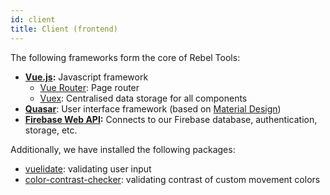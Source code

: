 ```yaml
---
id: client
title: Client (frontend)
---
```


The following frameworks form the core of Rebel Tools:
- **[Vue.js](https://v3.vuejs.org/):** Javascript framework
  - [Vue Router](https://next.router.vuejs.org/): Page router
  - [Vuex](https://next.vuex.vuejs.org/): Centralised data storage for all components
- **[Quasar](https://quasar.dev/)**: User interface framework (based on [Material Design](https://material.io/))
- **[Firebase Web API](https://firebase.google.com/docs/web/setup):** Connects to our Firebase database, authentication, storage, etc.

Additionally, we have installed the following packages:
  - [vuelidate](https://vuelidate.js.org/): validating user input
  - [color-contrast-checker](https://github.com/bbc/color-contrast-checker): validating contrast of custom movement colors